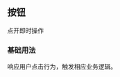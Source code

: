 
## 按钮

点开即时操作

### 基础用法

响应用户点击行为，触发相应业务逻辑。

<code
  src="./demo.tsx"
  title="按钮类型"
  desc="按钮有四种类型：默认按钮、主要按钮、虚线按钮和危险按钮。"
/>


